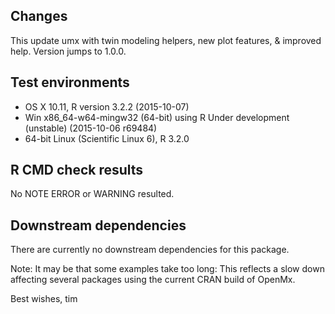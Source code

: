 ## Changes
This update umx with twin modeling helpers, new plot features, & improved help.
Version jumps to 1.0.0.

## Test environments
* OS X 10.11, R version 3.2.2 (2015-10-07)
* Win x86_64-w64-mingw32 (64-bit) using R Under development (unstable) (2015-10-06 r69484)
* 64-bit Linux (Scientific Linux 6), R 3.2.0

## R CMD check results

No NOTE ERROR or WARNING resulted.
 
## Downstream dependencies

There are currently no downstream dependencies for this package.

Note: It may be that some examples take too long: This reflects a slow down affecting
several packages using the current CRAN build of OpenMx.

Best wishes, tim